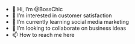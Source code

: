 - 👋 Hi, I’m @BossChic
- 👀 I’m interested in customer satisfaction
- 🌱 I’m currently learning social media marketing
- 💞️ I’m looking to collaborate on business ideas
- 📫 How to reach me here

<!---
BossChic/BossChic is a ✨ special ✨ repository because its `README.md` (this file) appears on your GitHub profile.
You can click the Preview link to take a look at your changes.
--->
